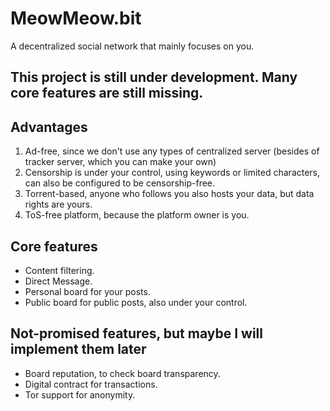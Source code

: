 # MeowMeow.bit
A decentralized social network that mainly focuses on you.

This project is still under development. Many core features are still missing.
---

## Advantages
1. Ad-free, since we don't use any types of centralized server (besides of tracker server, which you can make your own)
2. Censorship is under your control, using keywords or limited characters, can also be configured to be censorship-free.
3. Torrent-based, anyone who follows you also hosts your data, but data rights are yours.
4. ToS-free platform, because the platform owner is you.

## Core features
- Content filtering.
- Direct Message.
- Personal board for your posts.
- Public board for public posts, also under your control.

## Not-promised features, but maybe I will implement them later
- Board reputation, to check board transparency.
- Digital contract for transactions.
- Tor support for anonymity.